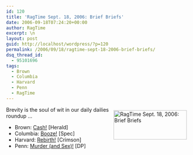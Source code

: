 ```yaml
---
id: 120
title: 'RagTime Sept. 18, 2006: Brief Briefs'
date: 2006-09-18T07:24:20+00:00
author: RagTime
excerpt: \n
layout: post
guid: http://localhost/wordpress/?p=120
permalink: /2006/09/18/ragtime-sept-18-2006-brief-briefs/
dsq_thread_id:
  - 95101696
tags:
  - Brown
  - Columbia
  - Harvard
  - Penn
  - RagTime
---
```

[<img width="200" vspace="10" hspace="10" height="80" border="0" align="right" src="http://www.ivygateblog.com/wp-content/uploads/2006/09/ragtime.jpg" alt="RagTime Sept. 18, 2006: Brief Briefs" />](http://www.ivygateblog.com/tags/ragtime/)Brevity is the soul of wit in our daily dailies roundup &#8230;

  * Brown: [Cash!](http://media.www.browndailyherald.com/media/storage/paper472/news/2006/09/18/CampusNews/Pembroke.Alum.Leaves.U.26.5.Million.For.Financial.Aid-2282143.shtml?sourcedomain=www.browndailyherald.com&MIIHost=media.collegepublisher.com) [Herald]
  * Columbia: [Booze!](http://media.www.columbiaspectator.com/media/storage/paper865/news/2006/09/18/News/Revised.Alcohol.Policy.Debuts-2282109.shtml?sourcedomain=www.columbiaspectator.com&MIIHost=media.collegepublisher.com) [Spec]
  * Harvard: [Rebirth!](http://www.thecrimson.com/article.aspx?ref=514301) [Crimson]
  * Penn: [Murder (and Sex)!](http://www.dailypennsylvanian.com/media/storage/paper882/news/2006/09/18/News/Lawyers.Present.Lurid.EMails-2282309.shtml?norewrite200609180825&sourcedomain=www.dailypennsylvanian.com) [DP]